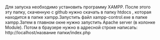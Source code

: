  Для запуска необходимо установить программу XAMPP. После этого эту папку, скаченную с github нужно скачать в папку htdocs , которая находится в папке xampp.Запустить файл xampp-control.exe в папке xampp.Затем в главном окне нужно запустить Apache server (в колонке Module). Потом в браузере нужно в адресной строке написать: http://localhost/название папки/index.php 
